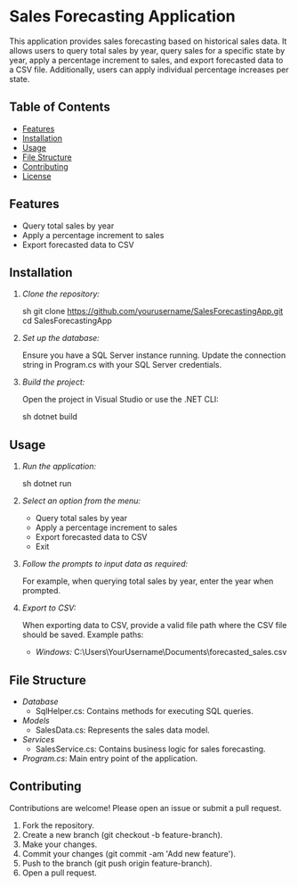 # Sales Forecasting Application

This application provides sales forecasting based on historical sales data. It allows users to query total sales by year, query sales for a specific state by year, apply a percentage increment to sales, and export forecasted data to a CSV file. Additionally, users can apply individual percentage increases per state.

## Table of Contents

- [Features](#features)
- [Installation](#installation)
- [Usage](#usage)
- [File Structure](#file-structure)
- [Contributing](#contributing)
- [License](#license)

## Features

- Query total sales by year
- Apply a percentage increment to sales
- Export forecasted data to CSV

## Installation

1. *Clone the repository:*

    sh
    git clone https://github.com/yourusername/SalesForecastingApp.git
    cd SalesForecastingApp
    

2. *Set up the database:*

    Ensure you have a SQL Server instance running. Update the connection string in Program.cs with your SQL Server credentials.

3. *Build the project:*

    Open the project in Visual Studio or use the .NET CLI:

    sh
    dotnet build
    

## Usage

1. *Run the application:*

    sh
    dotnet run
    

2. *Select an option from the menu:*

    - Query total sales by year
    - Apply a percentage increment to sales
    - Export forecasted data to CSV
    - Exit

3. *Follow the prompts to input data as required:*

    For example, when querying total sales by year, enter the year when prompted.

4. *Export to CSV:*

    When exporting data to CSV, provide a valid file path where the CSV file should be saved. Example paths:
    
    - *Windows:* C:\Users\YourUsername\Documents\forecasted_sales.csv

## File Structure

- *Database*
  - SqlHelper.cs: Contains methods for executing SQL queries.
- *Models*
  - SalesData.cs: Represents the sales data model.
- *Services*
  - SalesService.cs: Contains business logic for sales forecasting.
- *Program.cs*: Main entry point of the application.

## Contributing

Contributions are welcome! Please open an issue or submit a pull request.

1. Fork the repository.
2. Create a new branch (git checkout -b feature-branch).
3. Make your changes.
4. Commit your changes (git commit -am 'Add new feature').
5. Push to the branch (git push origin feature-branch).
6. Open a pull request.

